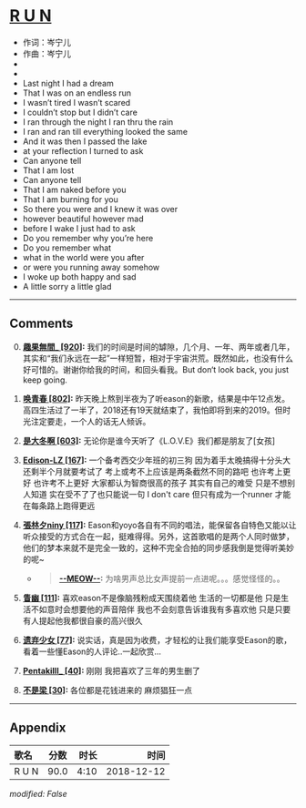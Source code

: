 # [R U N](https://music.163.com/song?id=1323301912)

* 作词：岑宁儿
* 作曲：岑宁儿
*
*
* Last night I had a dream
* That I was on an endless run
* I wasn’t tired I wasn’t scared
* I couldn’t stop but I didn’t care
* I ran through the night I ran thru the rain
* I ran and ran till everything looked the same
* And it was then I passed the lake
* at your reflection I turned to ask
* Can anyone tell
* That I am lost
* Can anyone tell
* That I am naked before you
* That I am burning for you
* So there you were and I knew it was over
* however beautiful however mad
* before I wake I just had to ask
* Do you remember why you’re here
* Do you remember what
* what in the world were you after
* or were you running away somehow
* I woke up both happy and sad
* A little sorry a little glad


---

## Comments
0. **[趣果無間_ \[920\]](https://music.163.com/#/user/home?id=278397654):** 我们的时间是时间的罅隙，几个月、一年、两年或者几年，其实和“我们永远在一起”一样短暂，相对于宇宙洪荒。既然如此，也没有什么好可惜的。谢谢你给我的时间，和回头看我。But don‘t look back, you just keep going.

1. **[唤青春 \[802\]](https://music.163.com/#/user/home?id=336886540):** 昨天晚上熬到半夜为了听eason的新歌，结果是中午12点发。 高四生活过了一半了，2018还有19天就结束了，我怕即将到来的2019。但时光注定要走，一个人的话无人倾诉。

2. **[是大冬啊 \[603\]](https://music.163.com/#/user/home?id=1292854703):** 无论你是谁今天听了《L.O.V.E》我们都是朋友了[女孩]

3. **[Edison-LZ \[167\]](https://music.163.com/#/user/home?id=333002581):** 一个备考西交少年班的初三狗 因为着手太晚搞得十分头大 还剩半个月就要考试了 考上或考不上应该是两条截然不同的路吧 也许考上更好 也许考不上更好 大家都认为智商很高的孩子 其实有自己的难受 只是不想别人知道 实在受不了了也只能说一句 I don't care 但只有成为一个runner 才能在每条路上跑得更远

4. **[張林夕niny \[117\]](https://music.163.com/#/user/home?id=302021982):** Eason和yoyo各自有不同的唱法，能保留各自特色又能以让听众接受的方式合在一起，挺难得得。另外，这首歌唱的是两个人同时做梦，他们的梦本来就不是完全一致的，这种不完全合拍的同步感我倒是觉得听美妙的呢~
	* > **[--MEOW--](https://music.163.com/#/user/home?id=9019934):** 为啥男声总比女声提前一点进呢。。。感觉怪怪的。。

5. **[眚幽 \[111\]](https://music.163.com/#/user/home?id=338797165):** 喜欢eason不是像脑残粉成天围绕着他 生活的一切都是他 只是生活不如意时会想要他的声音陪伴 我也不会刻意告诉谁我有多喜欢他 只是只要有人提起他我都很自豪的高兴很久

6. **[遗弃少女 \[77\]](https://music.163.com/#/user/home?id=574906433):** 说实话，真是因为收费，才轻松的让我们能享受Eason的歌，看着一些懂Eason的人评论..一起欣赏...

7. **[Pentakilll_ \[40\]](https://music.163.com/#/user/home?id=304801370):** 刚刚 我把喜欢了三年的男生删了 

8. **[不是梁 \[30\]](https://music.163.com/#/user/home?id=110584050):** 各位都是花钱进来的 麻烦猖狂一点



---

## Appendix

|歌名|分数|时长|时间|
|:---|:---:|---:|---:|
|R U N|90.0|4:10|2018-12-12

*modified: False*